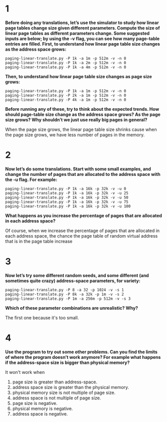 # 1

**Before doing any translations, let’s use the simulator to study how linear page tables change size given different parameters. Compute the size of linear page tables as different parameters change. Some suggested inputs are below; by using the -v flag, you can see how many page-table entries are filled. First, to understand how linear page table size changes as the address space grows:**
```
paging-linear-translate.py -P 1k -a 1m -p 512m -v -n 0
paging-linear-translate.py -P 1k -a 2m -p 512m -v -n 0
paging-linear-translate.py -P 1k -a 4m -p 512m -v -n 0
```
**Then, to understand how linear page table size changes as page size grows:**
```
paging-linear-translate.py -P 1k -a 1m -p 512m -v -n 0
paging-linear-translate.py -P 2k -a 1m -p 512m -v -n 0
paging-linear-translate.py -P 4k -a 1m -p 512m -v -n 0
```
**Before running any of these, try to think about the expected trends. How should page-table size change as the address space grows? As the page size grows? Why shouldn’t we just use really big pages in general?**

When the page size grows, the linear page table size shrinks cause when the page size grows, we have less number of pages in the memory.

# 2

**Now let’s do some translations. Start with some small examples, and change the number of pages that are allocated to the address space with the -u flag. For example:**
```
paging-linear-translate.py -P 1k -a 16k -p 32k -v -u 0
paging-linear-translate.py -P 1k -a 16k -p 32k -v -u 25
paging-linear-translate.py -P 1k -a 16k -p 32k -v -u 50
paging-linear-translate.py -P 1k -a 16k -p 32k -v -u 75
paging-linear-translate.py -P 1k -a 16k -p 32k -v -u 100
```
**What happens as you increase the percentage of pages that are allocated in each address space?**

Of course, when we increase the percentage of pages that are allocated in each address space, the chance the page table of random virtual address that is in the page table increase

# 3

**Now let’s try some different random seeds, and some different (and sometimes quite crazy) address-space parameters, for variety:**
```
paging-linear-translate.py -P 8 -a 32 -p 1024 -v -s 1
paging-linear-translate.py -P 8k -a 32k -p 1m -v -s 2
paging-linear-translate.py -P 1m -a 256m -p 512m -v -s 3
```
**Which of these parameter combinations are unrealistic? Why?**

The first one because it's too small.

# 4

**Use the program to try out some other problems. Can you find the limits of where the program doesn’t work anymore? For example what happens if the address-space size is bigger than physical memory?**

It won't work when

1. page size is greater than address-space.
1. address space size is greater than the physical memory.
1. physical memory size is not multiple of page size.
1. address space is not multiple of page size.
1. page size is negative.
1. physical memory is negative.
1. address space is negative.